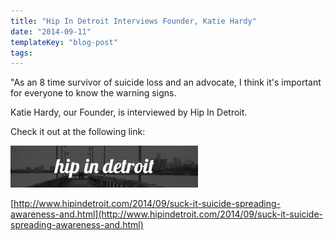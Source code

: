 ```yaml
---
title: "Hip In Detroit Interviews Founder, Katie Hardy"
date: "2014-09-11"
templateKey: "blog-post"
tags:
---
```


"As an 8 time survivor of suicide loss and an advocate, I think it's important for everyone to know the warning signs.

Katie Hardy, our Founder, is interviewed by Hip In Detroit.

Check it out at the following link:

![Six Feet Over | Hip In Detroit](images/BWHipHeader-300x67.jpg)

[http://www.hipindetroit.com/2014/09/suck-it-suicide-spreading-awareness-and.html](http://www.hipindetroit.com/2014/09/suck-it-suicide-spreading-awareness-and.html)
